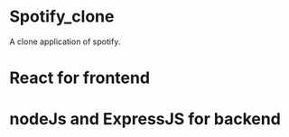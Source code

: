 # Spotify_clone
A clone application of spotify. 


# React for frontend
# nodeJs and ExpressJS for backend